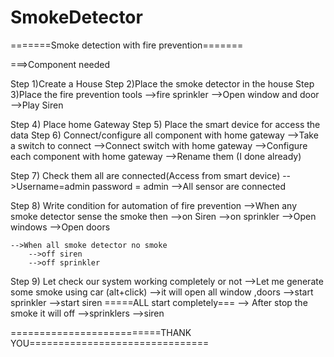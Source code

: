 # SmokeDetector

=======Smoke detection with fire prevention=======

===>Component needed


Step 1)Create a House
Step 2)Place the smoke detector in the house
Step 3)Place the fire prevention tools
	-->fire sprinkler
	-->Open window and door
	-->Play Siren

Step 4) Place home Gateway
Step 5) Place the smart device for access the data
Step 6) Connect/configure all component with home gateway
	-->Take a switch to connect 
	-->Connect switch with home gateway
	-->Configure each component with home gateway
	-->Rename them (I done already)

Step 7) Check them all are connected(Access from smart device)
	-->Username=admin password = admin
	-->All sensor are connected 

Step 8) Write condition for automation of fire prevention
	-->When any smoke detector sense the smoke then
		-->on Siren
		-->on sprinkler
		-->Open windows
		-->Open doors

	-->When all smoke detector no smoke
		-->off siren
		-->off sprinkler

Step 9) Let check our system working completely or not
	-->Let me generate some smoke using car (alt+click)
		-->it will open all window ,doors
		-->start sprinkler
		-->start siren
		=====ALL start completely===
	--> After stop the smoke it will off
		-->sprinklers 
		-->siren

==========================THANK YOU===============================
